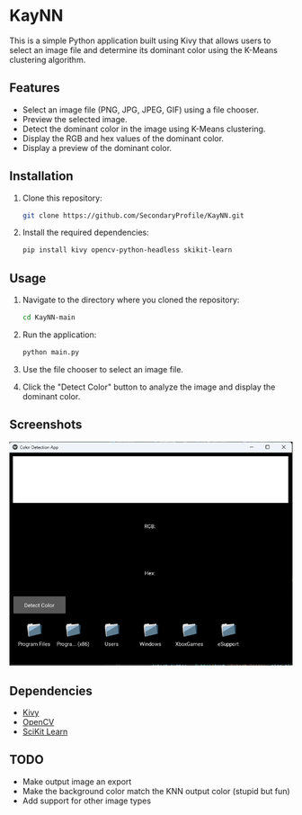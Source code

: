 # KayNN

This is a simple Python application built using Kivy that allows users to select an image file and determine its dominant color using the K-Means clustering algorithm.

## Features

- Select an image file (PNG, JPG, JPEG, GIF) using a file chooser.
- Preview the selected image.
- Detect the dominant color in the image using K-Means clustering.
- Display the RGB and hex values of the dominant color.
- Display a preview of the dominant color.

## Installation

1. Clone this repository:

    ```bash
    git clone https://github.com/SecondaryProfile/KayNN.git
    ```

2. Install the required dependencies:

    ```bash
    pip install kivy opencv-python-headless skikit-learn
    ```

## Usage

1. Navigate to the directory where you cloned the repository:

    ```bash
    cd KayNN-main
    ```

2. Run the application:

    ```bash
    python main.py
    ```

3. Use the file chooser to select an image file.
4. Click the "Detect Color" button to analyze the image and display the dominant color.

## Screenshots

![App Screenshot](screenshots/screenshot.png)

## Dependencies

- [Kivy](https://kivy.org/)
- [OpenCV](https://opencv.org/)
- [SciKit Learn](https://scikit-learn.org)

## TODO

- Make output image an export
- Make the background color match the KNN output color (stupid but fun)
- Add support for other image types
